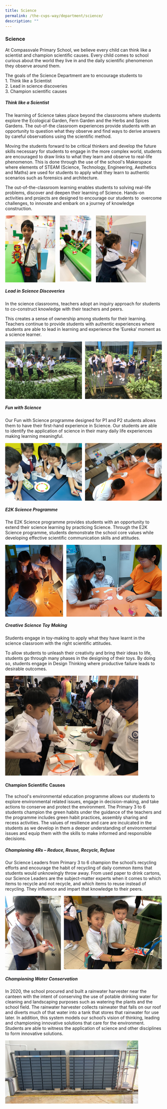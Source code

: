 ```yaml
---
title: Science
permalink: /the-cvps-way/department/science/
description: ""
---
```

### **Science**
At Compassvale Primary School, we believe every child can think like a scientist and champion scientific causes. Every child comes to school curious about the world they live in and the daily scientific phenomenon they observe around them.

The goals of the Science Department are to encourage students to<br>
1\. Think like a Scientist<br>
2\. Lead in science discoveries<br>
3\. Champion scientific causes

##### **Think like a Scientist**
The learning of Science takes place beyond the classrooms where students explore the Ecological Garden, Fern Garden and the Herbs and Spices Gardens. The out-of-the classroom experiences provide students with an opportunity to question what they observe and find ways to derive answers by careful observations using the scientific method.&nbsp;

Moving the students forward to be critical thinkers and develop the future skills necessary for students to engage in the more complex world, students are encouraged to draw links to what they learn and observe to real-life phenomenon. This is done through the use of the school's Makerspace where elements of STEAM (Science, Technology, Engineering, Aesthetics and Maths) are used for students to apply what they learn to authentic scenarios such as forensics and architecture.&nbsp;

The out-of-the-classroom learning enables students to solving real-life problems, discover and deepen their learning of Science. Hands-on activities and projects are designed to encourage our students to&nbsp; overcome challenges, to innovate and embark on a journey of knowledge construction.

<img src="/images/science1.jpeg" style="width:32%;margin-right:15px;" align="left">
<img src="/images/science2.jpeg" style="width:20%;margin-right:15px;" align="left">
<img src="/images/science3.jpeg" style="width:32%;margin-right:15px;" align="left">

<br clear="left">

##### **Lead in Science Discoveries**
In the science classrooms, teachers adopt an inquiry approach for students to co-construct knowledge with their teachers and peers.&nbsp;

This creates a sense of ownership among students for their learning. Teachers continue to provide students with authentic experiences where students are able to lead in learning and experience the ‘Eureka’ moment as a science learner.

<img src="/images/science4.png" style="width:49%" align="left">
<img src="/images/science5.png" style="width:49%" align="right">

<br clear="left">

##### **Fun with Science**
Our Fun with Science programme designed for P1 and P2 students allows them to have their first-hand experience in Science. Our students are able to identify the application of science in their many daily life experiences making learning meaningful.

<img src="/images/science6.jpg" style="width:49%" align="left">
<img src="/images/science7.jpg" style="width:49%" align="right">

<br clear="left">

##### **E2K Science Programme**
The E2K Science programme provides students with an opportunity to extend their science learning by practicing Science. Through the E2K Science programme, students demonstrate the school core values while developing effective scientific communication skills and attitudes.

<img src="/images/science8.jpeg" style="width:37%" align="left">
<img src="/images/science9.jpeg" style="width:61%" align="right">

<br clear="left">

##### **Creative Science Toy Making**
Students engage in toy-making to apply what they have learnt in the science classroom with the right scientific attitudes.&nbsp;&nbsp;

To allow students to unleash their creativity and bring their ideas to life, students go through many phases in the designing of their toys. By doing so, students engage in Design Thinking where productive failure leads to desirable outcomes.

<img src="/images/science10.jpg" style="width:85%">

#### **Champion Scientific Causes**
The school's environmental education programme allows our students to explore environmental related issues, engage in decision-making, and take actions to conserve and protect the environment. The Primary 3 to 6 students champion the green habits under the guidance of the teachers and the programme includes green habit practices, assembly sharing and recess activities. The values of resilience and care are inculcated in the students as we develop in them a deeper understanding of environmental issues and equip them with the skills to make informed and responsible decisions.

##### **Championing 4Rs – Reduce, Reuse, Recycle, Refuse**
Our Science Leaders from Primary 3 to 6 champion the school’s recycling efforts and encourage the habit of recycling of daily common items that students would unknowingly throw away. From used paper to drink cartons, our Science Leaders are the subject-matter experts when it comes to which items to recycle and not recycle, and which items to reuse instead of recycling. They influence and impart that knowledge to their peers.

<img src="/images/science11.jpeg" style="width:35.5%" align="left">
<img src="/images/science12.jpeg" style="width:62.5%" align="right">

<br clear="left">

##### **Championing Water Conservation**
In 2020, the school procured and built a rainwater harvester near the canteen with the intent of conserving the use of potable drinking water for cleaning and landscaping purposes such as watering the plants and the school field. The rainwater harvester collects rainwater that falls on our roof and diverts much of that water into a tank that stores that rainwater for use later. In addition, this system models our school’s vision of thinking, leading and championing innovative solutions that care for the environment. Students are able to witness the application of science and other disciplines to form innovative solutions.

<img src="/images/science13.jpg" style="width:85%">